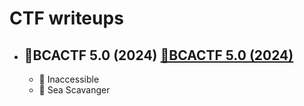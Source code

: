 # CTF writeups

- ## 🏁BCACTF 5.0 (2024) [🏁BCACTF 5.0 (2024)](CTF-Write-Ups/BCACTF)

  - 🔨 Inaccessible
  - 🦑 Sea Scavanger
